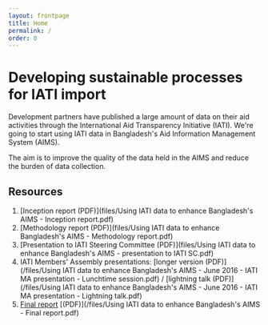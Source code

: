 ```yaml
---
layout: frontpage
title: Home
permalink: /
order: 0
---
```


# Developing sustainable processes for IATI import

Development partners have published a large amount of data on their aid activities through the International Aid Transparency Initiative (IATI). We're going to start using IATI data in Bangladesh's Aid Information Management System (AIMS).

The aim is to improve the quality of the data held in the AIMS and reduce the burden of data collection.

## Resources
1. [Inception report (PDF)](files/Using IATI data to enhance Bangladesh's AIMS - Inception report.pdf)
2. [Methodology report (PDF)](files/Using IATI data to enhance Bangladesh's AIMS - Methodology report.pdf)
3. [Presentation to IATI Steering Committee (PDF)](files/Using IATI data to enhance Bangladesh's AIMS - presentation to IATI SC.pdf)
4. IATI Members' Assembly presentations: [longer version (PDF)](/files/Using IATI data to enhance Bangladesh's AIMS - June 2016 - IATI MA presentation - Lunchtime session.pdf) / [lightning talk (PDF)](/files/Using IATI data to enhance Bangladesh's AIMS - June 2016 - IATI MA presentation - Lightning talk.pdf)
6. [Final report](/final-report/) [(PDF)](/files/Using IATI data to enhance Bangladesh's AIMS - Final report.pdf)
